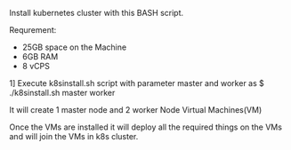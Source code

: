 Install kubernetes cluster with this BASH script.

Requrement:

- 25GB space on the Machine
- 6GB RAM
- 8 vCPS


1] Execute k8sinstall.sh script with parameter master and worker as 
$ ./k8sinstall.sh master worker

It will create 1 master node and 2 worker Node Virtual Machines(VM)

Once the VMs are installed it will deploy all the required things on the VMs and will join the VMs in k8s cluster.


